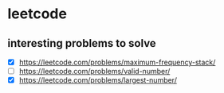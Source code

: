# leetcode

## interesting problems to solve

- [x] https://leetcode.com/problems/maximum-frequency-stack/
- [ ] https://leetcode.com/problems/valid-number/
- [x] https://leetcode.com/problems/largest-number/
